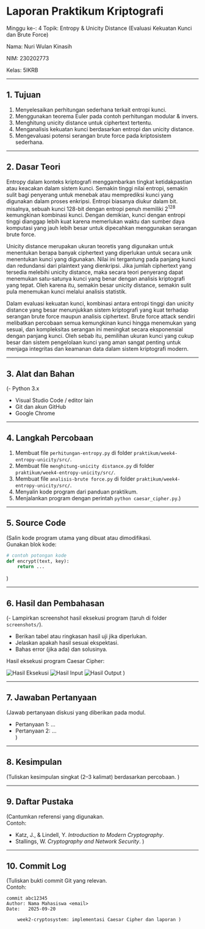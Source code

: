 # Laporan Praktikum Kriptografi
Minggu ke-: 4
Topik: Entropy & Unicity Distance (Evaluasi Kekuatan Kunci dan Brute Force) 

Nama: Nuri Wulan Kinasih

NIM: 230202773

Kelas: 5IKRB

---

## 1. Tujuan
1. Menyelesaikan perhitungan sederhana terkait entropi kunci.
2. Menggunakan teorema Euler pada contoh perhitungan modular & invers.
3. Menghitung unicity distance untuk ciphertext tertentu.
4. Menganalisis kekuatan kunci berdasarkan entropi dan unicity distance.
5. Mengevaluasi potensi serangan brute force pada kriptosistem sederhana.

---

## 2. Dasar Teori
Entropy dalam konteks kriptografi menggambarkan tingkat ketidakpastian atau keacakan dalam sistem kunci. Semakin tinggi nilai entropi, semakin sulit bagi penyerang untuk menebak atau memprediksi kunci yang digunakan dalam proses enkripsi. Entropi biasanya diukur dalam bit. misalnya, sebuah kunci 128-bit dengan entropi penuh memiliki 2<sup>128</sup> kemungkinan kombinasi kunci. Dengan demikian, kunci dengan entropi tinggi dianggap lebih kuat karena memerlukan waktu dan sumber daya komputasi yang jauh lebih besar untuk dipecahkan menggunakan serangan brute force.

Unicity distance merupakan ukuran teoretis yang digunakan untuk menentukan berapa banyak ciphertext yang diperlukan untuk secara unik menentukan kunci yang digunakan. Nilai ini tergantung pada panjang kunci dan redundansi dari plaintext yang dienkripsi. Jika jumlah ciphertext yang tersedia melebihi unicity distance, maka secara teori penyerang dapat menemukan satu-satunya kunci yang benar dengan analisis kriptografi yang tepat. Oleh karena itu, semakin besar unicity distance, semakin sulit pula menemukan kunci melalui analisis statistik.

Dalam evaluasi kekuatan kunci, kombinasi antara entropi tinggi dan unicity distance yang besar menunjukkan sistem kriptografi yang kuat terhadap serangan brute force maupun analisis ciphertext. Brute force attack sendiri melibatkan percobaan semua kemungkinan kunci hingga menemukan yang sesuai, dan kompleksitas serangan ini meningkat secara eksponensial dengan panjang kunci. Oleh sebab itu, pemilihan ukuran kunci yang cukup besar dan sistem pengelolaan kunci yang aman sangat penting untuk menjaga integritas dan keamanan data dalam sistem kriptografi modern.

---

## 3. Alat dan Bahan
(- Python 3.x  
- Visual Studio Code / editor lain  
- Git dan akun GitHub  
- Google Chrome

---

## 4. Langkah Percobaan
1. Membuat file `perhitungan-entropy.py` di folder `praktikum/week4-entropy-unicity/src/`.
2. Membuat file `menghitung-unicity distance.py` di folder `praktikum/week4-entropy-unicity/src/`.
3. Membuat file `analisis-brute force.py` di folder `praktikum/week4-entropy-unicity/src/`.
4. Menyalin kode program dari panduan praktikum.
5. Menjalankan program dengan perintah `python caesar_cipher.py`.)

---

## 5. Source Code
(Salin kode program utama yang dibuat atau dimodifikasi.  
Gunakan blok kode:

```python
# contoh potongan kode
def encrypt(text, key):
    return ...
```
)

---

## 6. Hasil dan Pembahasan
(- Lampirkan screenshot hasil eksekusi program (taruh di folder `screenshots/`).  
- Berikan tabel atau ringkasan hasil uji jika diperlukan.  
- Jelaskan apakah hasil sesuai ekspektasi.  
- Bahas error (jika ada) dan solusinya. 

Hasil eksekusi program Caesar Cipher:

![Hasil Eksekusi](screenshots/output.png)
![Hasil Input](screenshots/input.png)
![Hasil Output](screenshots/output.png)
)

---

## 7. Jawaban Pertanyaan
(Jawab pertanyaan diskusi yang diberikan pada modul.  
- Pertanyaan 1: …  
- Pertanyaan 2: …  
)
---

## 8. Kesimpulan
(Tuliskan kesimpulan singkat (2–3 kalimat) berdasarkan percobaan.  )

---

## 9. Daftar Pustaka
(Cantumkan referensi yang digunakan.  
Contoh:  
- Katz, J., & Lindell, Y. *Introduction to Modern Cryptography*.  
- Stallings, W. *Cryptography and Network Security*.  )

---

## 10. Commit Log
(Tuliskan bukti commit Git yang relevan.  
Contoh:
```
commit abc12345
Author: Nama Mahasiswa <email>
Date:   2025-09-20

    week2-cryptosystem: implementasi Caesar Cipher dan laporan )
```
